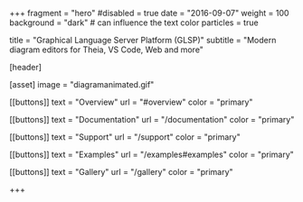 +++
fragment = "hero"
#disabled = true
date = "2016-09-07"
weight = 100
background = "dark" # can influence the text color
particles = true

title = "Graphical Language Server Platform (GLSP)"
subtitle = "Modern diagram editors for Theia, VS Code, Web and more"

[header]


[asset]
  image = "diagramanimated.gif"

[[buttons]]
  text = "Overview"
  url = "#overview"
  color = "primary"

[[buttons]]
  text = "Documentation"
  url = "/documentation"
  color = "primary"

[[buttons]]
  text = "Support"
  url = "/support"
  color = "primary"

[[buttons]]
  text = "Examples"
  url = "/examples#examples"
  color = "primary"

[[buttons]]
  text = "Gallery"
  url = "/gallery"
  color = "primary"

+++
